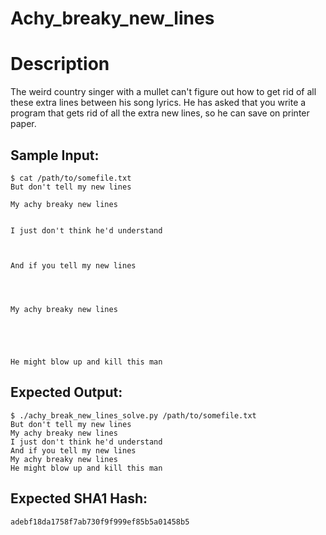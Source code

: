 # Achy_breaky_new_lines

# Description

<p>The weird country singer with a mullet can't figure out how to get rid of all these extra lines between his song lyrics. He has asked that you write a program that gets rid of all the extra new lines, so he can save on printer paper.
</p>

## Sample Input:

```
$ cat /path/to/somefile.txt
But don't tell my new lines

My achy breaky new lines


I just don't think he'd understand



And if you tell my new lines




My achy breaky new lines





He might blow up and kill this man
```
## Expected Output:

```
$ ./achy_break_new_lines_solve.py /path/to/somefile.txt
But don't tell my new lines
My achy breaky new lines
I just don't think he'd understand
And if you tell my new lines
My achy breaky new lines
He might blow up and kill this man
```
## Expected SHA1 Hash:

```
adebf18da1758f7ab730f9f999ef85b5a01458b5
```
